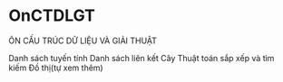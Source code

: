 # OnCTDLGT
ÔN CẤU TRÚC DỮ LIỆU VÀ GIẢI THUẬT

Danh sách tuyến tính
Danh sách liên kết
Cây
Thuật toán sắp xếp và tìm kiếm
Đồ thị(tự xem thêm)